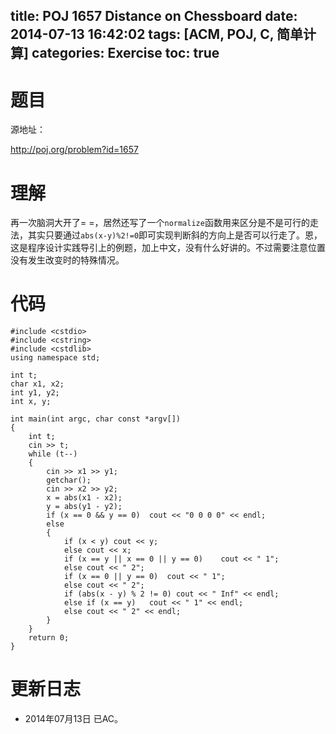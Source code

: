 ﻿title: POJ 1657 Distance on Chessboard
date: 2014-07-13 16:42:02
tags: [ACM, POJ, C, 简单计算]
categories: Exercise
toc: true
---
# 题目
源地址：

http://poj.org/problem?id=1657

# 理解
再一次脑洞大开了= =，居然还写了一个`normalize`函数用来区分是不是可行的走法，其实只要通过`abs(x-y)%2!=0`即可实现判断斜的方向上是否可以行走了。恩，这是程序设计实践导引上的例题，加上中文，没有什么好讲的。不过需要注意位置没有发生改变时的特殊情况。

<!-- more -->

# 代码
```#include <iostream>
#include <cstdio>
#include <cstring>
#include <cstdlib>
using namespace std;

int t;
char x1, x2;
int y1, y2;
int x, y;

int main(int argc, char const *argv[])
{
    int t;
    cin >> t;
    while (t--)
    {
        cin >> x1 >> y1;
        getchar();
        cin >> x2 >> y2;
        x = abs(x1 - x2);
        y = abs(y1 - y2);
        if (x == 0 && y == 0)  cout << "0 0 0 0" << endl;
        else
        {
            if (x < y) cout << y;
            else cout << x;
            if (x == y || x == 0 || y == 0)    cout << " 1";
            else cout << " 2";
            if (x == 0 || y == 0)  cout << " 1";
            else cout << " 2";
            if (abs(x - y) % 2 != 0) cout << " Inf" << endl;
            else if (x == y)   cout << " 1" << endl;
            else cout << " 2" << endl;
        }
    }
    return 0;
}
```
# 更新日志
- 2014年07月13日 已AC。